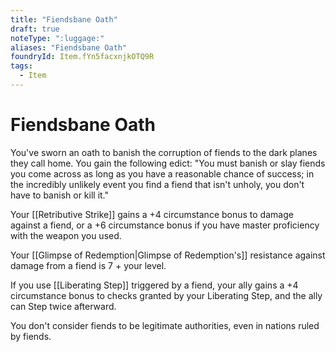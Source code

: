 ```yaml
---
title: "Fiendsbane Oath"
draft: true
noteType: ":luggage:"
aliases: "Fiendsbane Oath"
foundryId: Item.fYn5facxnjkOTQ9R
tags:
  - Item
---
```


# Fiendsbane Oath

You've sworn an oath to banish the corruption of fiends to the dark planes they call home. You gain the following edict: "You must banish or slay fiends you come across as long as you have a reasonable chance of success; in the incredibly unlikely event you find a fiend that isn't unholy, you don't have to banish or kill it."

Your [[Retributive Strike]] gains a +4 circumstance bonus to damage against a fiend, or a +6 circumstance bonus if you have master proficiency with the weapon you used.

Your [[Glimpse of Redemption|Glimpse of Redemption's]] resistance against damage from a fiend is 7 + your level.

If you use [[Liberating Step]] triggered by a fiend, your ally gains a +4 circumstance bonus to checks granted by your Liberating Step, and the ally can Step twice afterward.

You don't consider fiends to be legitimate authorities, even in nations ruled by fiends.
